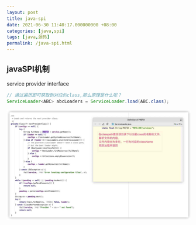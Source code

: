 ```yaml
---
layout: post
title: java-spi
date: 2021-06-30 11:40:17.000000000 +08:00
categories: [java,spi]
tags: [java,源码]
permalink: /java-spi.html
---
```

## javaSPI机制
service provider interface
```java
// 通过遍历即可获取到对应的class,那么原理是什么呢？
ServiceLoader<ABC> abcLoaders = ServiceLoader.load(ABC.class);
```
![原理图](/assets/images/posts/java-spi.jpeg)